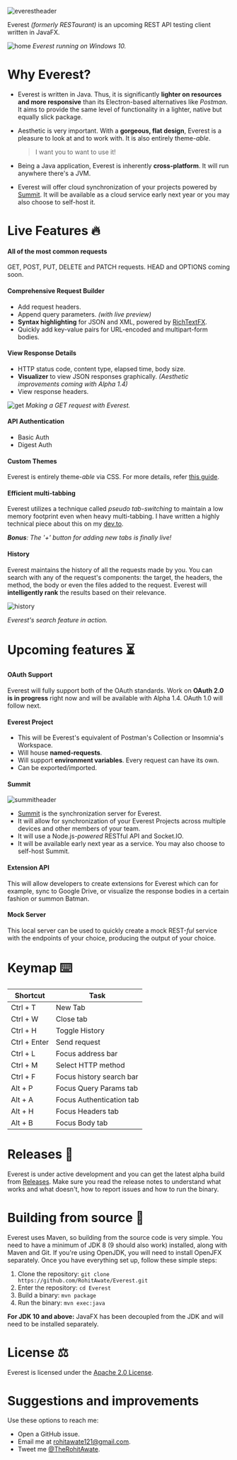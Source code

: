![everestheader](https://user-images.githubusercontent.com/23148259/39124644-c886b47a-4719-11e8-953c-f079b3edb664.png)

Everest _(formerly RESTaurant)_ is an upcoming REST API testing client written in JavaFX.

![home](https://user-images.githubusercontent.com/23148259/45769743-23e5a380-bc5e-11e8-9e45-5ea50342c19f.PNG)
_Everest running on Windows 10._
# Why Everest?
- Everest is written in Java. Thus, it is significantly **lighter on resources and more responsive** than its Electron-based alternatives like _Postman_. It aims to provide the same level of functionality in a lighter, native but equally slick package.
- Aesthetic is very important. With a **gorgeous, flat design**, Everest is a pleasure to look at and to work with. It is also entirely theme-_able_.

  > I want you to want to use it!

- Being a Java application, Everest is inherently **cross-platform**. It will run anywhere there's a JVM.
- Everest will offer cloud synchronization of your projects powered by [Summit](https://github.com/RohitAwate/Summit). It will be available as a cloud service early next year or you may also choose to self-host it.

# Live Features 🔥

#### All of the most common requests
GET, POST, PUT, DELETE and PATCH requests. HEAD and OPTIONS coming soon.

#### Comprehensive Request Builder
- Add request headers.
- Append query parameters. _(with live preview)_
- **Syntax highlighting** for JSON and XML, powered by [RichTextFX](https://github.com/FXMisc/RichTextFX).
- Quickly add key-value pairs for URL-encoded and multipart-form bodies.
 
#### View Response Details 
- HTTP status code, content type, elapsed time, body size.
- **Visualizer** to view JSON responses graphically. _(Aesthetic improvements coming with Alpha 1.4)_
- View response headers.

![get](https://user-images.githubusercontent.com/23148259/45769777-3c55be00-bc5e-11e8-9fbc-c8bf93b7dc5d.gif)
_Making a GET request with Everest._

#### API Authentication
- Basic Auth
- Digest Auth

#### Custom Themes
Everest is entirely theme-_able_ via CSS. For more details, refer [this guide](THEMES.md).

#### Efficient multi-tabbing
Everest utilizes a technique called _pseudo tab-switching_ to maintain a low memory footprint even when heavy multi-tabbing. I have written a highly technical piece about this on my [dev.to](https://dev.to/rohit).

_**Bonus**: The '+' button for adding new tabs is finally live!_

#### History
Everest maintains the history of all the requests made by you. You can search with any of the request's components: the target, the headers, the method, the body or even the files added to the request. Everest will **intelligently rank** the results based on their relevance.

![history](https://user-images.githubusercontent.com/23148259/45769890-8a6ac180-bc5e-11e8-8f5e-6704eb0e9aa1.gif)

_Everest's search feature in action._

# Upcoming features ⏳
#### OAuth Support
Everest will fully support both of the OAuth standards. Work on **OAuth 2.0 is in progress** right now and will be available with Alpha 1.4. OAuth 1.0 will follow next. 

#### Everest Project
- This will be Everest's equivalent of Postman's Collection or Insomnia's Workspace.
- Will house **named-requests**.
- Will support **environment variables**. Every request can have its own.
- Can be exported/imported.

#### Summit
![summitheader](https://user-images.githubusercontent.com/23148259/45769968-cbfb6c80-bc5e-11e8-95c7-7d418dee54d5.png)
- [Summit](https://github.com/RohitAwate/Summit) is the synchronization server for Everest.
- It will allow for synchronization of your Everest Projects across multiple devices and other members of your team.
- It will use a Node.js-_powered_ RESTful API and Socket.IO.
- It will be available early next year as a service. You may also choose to self-host Summit.

#### Extension API
This will allow developers to create extensions for Everest which can for example, sync to Google Drive, or visualize the response bodies in a certain fashion or summon Batman.

#### Mock Server
This local server can be used to quickly create a mock REST-_ful_ service with the endpoints of your choice, producing the output of your choice.

# Keymap ⌨️
| Shortcut     | Task                     |
|--------------|--------------------------|
| Ctrl + T     | New Tab                  |
| Ctrl + W     | Close tab                |
| Ctrl + H     | Toggle History           |
| Ctrl + Enter | Send request             |
| Ctrl + L     | Focus address bar        |
| Ctrl + M     | Select HTTP method       |
| Ctrl + F     | Focus history search bar |
| Alt + P      | Focus Query Params tab   |
| Alt + A      | Focus Authentication tab |
| Alt + H      | Focus Headers tab        |
| Alt + B      | Focus Body tab           |

# Releases 🚀
Everest is under active development and you can get the latest alpha build from [Releases](https://github.com/RohitAwate/Everest/releases). Make sure you read the release notes to understand what works and what doesn't, how to report issues and how to run the binary.

# Building from source 🔨
Everest uses Maven, so building from the source code is very simple. You need to have a minimum of JDK 8 (9 should also work) installed, along with Maven and Git. If you're using OpenJDK, you will need to install OpenJFX separately. Once you have everything set up, follow these simple steps:
1. Clone the repository: `git clone https://github.com/RohitAwate/Everest.git`
2. Enter the repository: `cd Everest`
3. Build a binary: `mvn package`
4. Run the binary: `mvn exec:java`

**For JDK  10 and above:** JavaFX has been decoupled from the JDK and will need to be installed separately.

# License ⚖️
Everest is licensed under the [Apache 2.0 License](LICENSE).

# Suggestions and improvements
Use these options to reach me:
- Open a GitHub issue.
- Email me at rohitawate121@gmail.com.
- Tweet me [@TheRohitAwate](https://twitter.com/TheRohitAwate).
